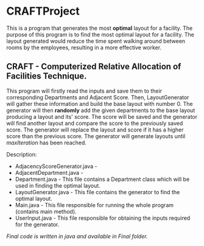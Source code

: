 # CRAFTProject
This is a program that generates the most **optimal** layout for a facility. The purpose of this program is to find the most optimal layout for a facility. The layout generated would reduce the time spent walking around between rooms by the employees, resulting in a more effective worker.  

## CRAFT - Computerized Relative Allocation of Facilities Technique.
This program will firstly read the inputs and save them to their corresponding Departments and Adjacent Score. Then, LayoutGenerator will gather these information and build the base layout with number 0. The generator will then **randomly** add the given departments to the base layout producing a layout and its' score. The score will be saved and the generator will find another layout and compare the score to the previously saved score. The generator will replace the layout and score if it has a higher score than the previous score. The generator will generate layouts until *maxIteration* has been reached. 

Description:
* AdjacencyScoreGenerator.java -
* AdjacentDepartment.java -
* Department.java - This file contains a Department class which will be used in finding the optimal layout.
* LayoutGenerator.java - This file contains the generator to find the optimal layout.
* Main.java - This file responsible for running the whole program (contains main method).
* UserInput.java - This file responsible for obtaining the inputs required for the generator.



*Final code is written in java and available in Final folder.*
